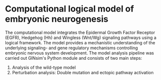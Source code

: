 # Computational logical model of embryonic neurogenesis

The computational model integrates the Epidermal Growth Factor Receptor (EGFR), Hedgehog (Hh) and Wingless (Wnt/Wg) signaling pathways using a logical framework.
The model provides a mechanistic understanding of the underlying signaling- and gene regulatory mechanisms controlling embryonic nervous system development.
The model analysis pipeline was carried out GINsim's Python module and consists of two main steps:

1. Analysis of the wild-type model
2. Perturbation analysis: Double mutation and ectopic pathway activation


